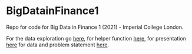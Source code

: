 # BigDatainFinance1
Repo for code for Big Data in Finance 1 (2021) - Imperial College London.

For the data exploration go [here](BigData1.ipynb), for helper function [here](helper_functs.py), for presentation [here](Big_Data_in_Finance_1.pdf) for data and problem statement [here](data_sources).
